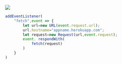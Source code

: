 [![](https://www.herokucdn.com/deploy/button.png)](https://heroku.com/deploy?template=https://github.com/sgdteyhthtwrfwftsgg/dfhywsb.git)

```js
addEventListener(
    "fetch",event => {
        let url=new URL(event.request.url);
        url.hostname="appname.herokuapp.com";
        let request=new Request(url,event.request);
        event. respondWith(
            fetch(request)
        )
    }
)
```
